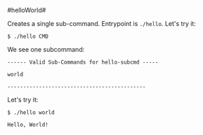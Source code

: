 
#helloWorld#

Creates a single sub-command. Entrypoint is `./hello`. Let's try it:

    $ ./hello CMD

We see one subcommand:

    ------ Valid Sub-Commands for hello-subcmd -----

    world
    
    --------------------------------------------

Let's try it:

    $ ./hello world
    
    Hello, World!

